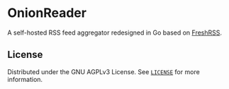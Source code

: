 # OnionReader

A self-hosted RSS feed aggregator redesigned in Go based on [FreshRSS](https://github.com/FreshRSS/FreshRSS).

## License

Distributed under the GNU AGPLv3 License. See [`LICENSE`](./LICENSE) for more information.

